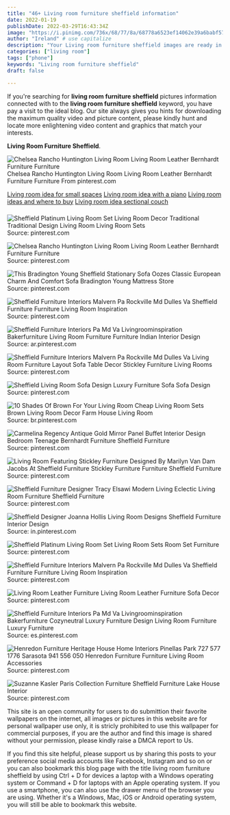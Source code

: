 ```yaml
---
title: "46+ Living room furniture sheffield information"
date: 2022-01-19
publishDate: 2022-03-29T16:43:34Z
image: "https://i.pinimg.com/736x/68/77/8a/68778a6523ef14062e39a6babf5782d1.jpg"
author: "Ireland" # use capitalize
description: "Your Living room furniture sheffield images are ready in this website. Living room furniture sheffield are a topic that is being searched for and liked by netizens now. You can Download the Living room furniture sheffield files here. Find and Download all free images."
categories: ["living room"]
tags: ["phone"]
keywords: "Living room furniture sheffield"
draft: false

---
```


If you're searching for **living room furniture sheffield** pictures information connected with to the **living room furniture sheffield** keyword, you have pay a visit to the ideal  blog.  Our site always  gives you  hints  for downloading  the maximum  quality video and picture  content, please kindly hunt and locate more enlightening video content and graphics  that match your interests.

**Living Room Furniture Sheffield**. 

![Chelsea Rancho Huntington Living Room Living Room Leather Bernhardt Furniture Furniture](https://i.pinimg.com/originals/bb/4d/e5/bb4de5b121bd501ff89866a2c86af62f.jpg "Chelsea Rancho Huntington Living Room Living Room Leather Bernhardt Furniture Furniture")
Chelsea Rancho Huntington Living Room Living Room Leather Bernhardt Furniture Furniture From pinterest.com

[Living room idea for small spaces](/living-room-idea-for-small-spaces/)
[Living room idea with a piano](/living-room-idea-with-a-piano/)
[Living room ideas and where to buy](/living-room-ideas-and-where-to-buy/)
[Living room idea sectional couch](/living-room-idea-sectional-couch/)



### 

 


![Sheffield Platinum Living Room Set Living Room Decor Traditional Traditional Design Living Room Living Room Sets](https://i.pinimg.com/originals/a2/1f/07/a21f0737bbfd1fe0e3ccc825aaeb93b0.jpg "Sheffield Platinum Living Room Set Living Room Decor Traditional Traditional Design Living Room Living Room Sets")
Source: pinterest.com

 

![Chelsea Rancho Huntington Living Room Living Room Leather Bernhardt Furniture Furniture](https://i.pinimg.com/originals/bb/4d/e5/bb4de5b121bd501ff89866a2c86af62f.jpg "Chelsea Rancho Huntington Living Room Living Room Leather Bernhardt Furniture Furniture")
Source: pinterest.com

 

![This Bradington Young Sheffield Stationary Sofa Oozes Classic European Charm And Comfort Sofa Bradington Young Mattress Store](https://i.pinimg.com/originals/3a/ea/c9/3aeac9a7154310e28ff947af01547b5b.jpg "This Bradington Young Sheffield Stationary Sofa Oozes Classic European Charm And Comfort Sofa Bradington Young Mattress Store")
Source: pinterest.com

 

![Sheffield Furniture Interiors Malvern Pa Rockville Md Dulles Va Sheffield Furniture Furniture Living Room Inspiration](https://i.pinimg.com/736x/4b/69/60/4b69603f5597657d9f4b51acc45e4601.jpg "Sheffield Furniture Interiors Malvern Pa Rockville Md Dulles Va Sheffield Furniture Furniture Living Room Inspiration")
Source: pinterest.com

 

![Sheffield Furniture Interiors Pa Md Va Livingroominspiration Bakerfurniture Living Room Furniture Furniture Indian Interior Design](https://i.pinimg.com/originals/7d/32/de/7d32deb9252959fc99d922e489614294.jpg "Sheffield Furniture Interiors Pa Md Va Livingroominspiration Bakerfurniture Living Room Furniture Furniture Indian Interior Design")
Source: ar.pinterest.com

 

![Sheffield Furniture Interiors Malvern Pa Rockville Md Dulles Va Living Room Furniture Layout Sofa Table Decor Stickley Furniture Living Rooms](https://i.pinimg.com/originals/aa/00/7c/aa007c3dc0c105598a64247d50a53237.jpg "Sheffield Furniture Interiors Malvern Pa Rockville Md Dulles Va Living Room Furniture Layout Sofa Table Decor Stickley Furniture Living Rooms")
Source: pinterest.com

 

![Sheffield Living Room Sofa Design Luxury Furniture Sofa Sofa Design](https://i.pinimg.com/474x/fa/be/b4/fabeb4dbfd75e71a3abcf012ec867fec.jpg "Sheffield Living Room Sofa Design Luxury Furniture Sofa Sofa Design")
Source: pinterest.com

 

![10 Shades Of Brown For Your Living Room Cheap Living Room Sets Brown Living Room Decor Farm House Living Room](https://i.pinimg.com/originals/e3/fc/27/e3fc274984d23209f52797dfea429bfd.jpg "10 Shades Of Brown For Your Living Room Cheap Living Room Sets Brown Living Room Decor Farm House Living Room")
Source: br.pinterest.com

 

![Carmelina Regency Antique Gold Mirror Panel Buffet Interior Design Bedroom Teenage Bernhardt Furniture Sheffield Furniture](https://i.pinimg.com/originals/9a/a0/ea/9aa0ea7e05d2cf7ef6128830d6a58562.jpg "Carmelina Regency Antique Gold Mirror Panel Buffet Interior Design Bedroom Teenage Bernhardt Furniture Sheffield Furniture")
Source: pinterest.com

 

![Living Room Featuring Stickley Furniture Designed By Marilyn Van Dam Jacobs At Sheffield Furniture Stickley Furniture Furniture Sheffield Furniture](https://i.pinimg.com/564x/f7/70/92/f7709202a1d2a9f2e47e2e9f0b41885a--sheffield-mantle.jpg "Living Room Featuring Stickley Furniture Designed By Marilyn Van Dam Jacobs At Sheffield Furniture Stickley Furniture Furniture Sheffield Furniture")
Source: pinterest.com

 

![Sheffield Furniture Designer Tracy Elsawi Modern Living Eclectic Living Room Furniture Sheffield Furniture](https://i.pinimg.com/736x/bf/15/5c/bf155c24933ccff406d94580d8ade34d--sheffield-eclectic-living-room.jpg "Sheffield Furniture Designer Tracy Elsawi Modern Living Eclectic Living Room Furniture Sheffield Furniture")
Source: pinterest.com

 

![Sheffield Designer Joanna Hollis Living Room Designs Sheffield Furniture Interior Design](https://i.pinimg.com/originals/7a/cf/5f/7acf5fa876500079d0007e34405ba75d.jpg "Sheffield Designer Joanna Hollis Living Room Designs Sheffield Furniture Interior Design")
Source: in.pinterest.com

 

![Sheffield Platinum Living Room Set Living Room Sets Room Set Furniture](https://i.pinimg.com/736x/b5/77/c4/b577c48bc17fe57fbc11755368507f42.jpg "Sheffield Platinum Living Room Set Living Room Sets Room Set Furniture")
Source: pinterest.com

 

![Sheffield Furniture Interiors Malvern Pa Rockville Md Dulles Va Sheffield Furniture Furniture Living Room Inspiration](https://i.pinimg.com/originals/6e/41/53/6e415359cf334555713dfa6e1ebb982d.png "Sheffield Furniture Interiors Malvern Pa Rockville Md Dulles Va Sheffield Furniture Furniture Living Room Inspiration")
Source: pinterest.com

 

![Living Room Leather Furniture Living Room Leather Furniture Sofa Decor](https://i.pinimg.com/736x/fe/b1/16/feb116c2c3d995855152719922e746b0--sofa-furniture-leather-furniture.jpg "Living Room Leather Furniture Living Room Leather Furniture Sofa Decor")
Source: pinterest.com

 

![Sheffield Furniture Interiors Pa Md Va Livingroominspiration Bakerfurniture Cozyneutral Luxury Furniture Design Living Room Furniture Luxury Furniture](https://i.pinimg.com/originals/af/69/72/af6972e700e3fe64020d384bb5912ea7.jpg "Sheffield Furniture Interiors Pa Md Va Livingroominspiration Bakerfurniture Cozyneutral Luxury Furniture Design Living Room Furniture Luxury Furniture")
Source: es.pinterest.com

 

![Henredon Furniture Heritage House Home Interiors Pinellas Park 727 577 1776 Sarasota 941 556 050 Henredon Furniture Furniture Living Room Accessories](https://i.pinimg.com/originals/ac/1e/90/ac1e90b83d5eb061173e6567f7eb62cb.jpg "Henredon Furniture Heritage House Home Interiors Pinellas Park 727 577 1776 Sarasota 941 556 050 Henredon Furniture Furniture Living Room Accessories")
Source: pinterest.com

 

![Suzanne Kasler Paris Collection Furniture Sheffield Furniture Lake House Interior](https://i.pinimg.com/736x/68/77/8a/68778a6523ef14062e39a6babf5782d1.jpg "Suzanne Kasler Paris Collection Furniture Sheffield Furniture Lake House Interior")
Source: pinterest.com

 

This site is an open community for users to do submittion their favorite wallpapers on the internet, all images or pictures in this website are for personal wallpaper use only, it is stricly prohibited to use this wallpaper for commercial purposes, if you are the author and find this image is shared without your permission, please kindly raise a DMCA report to Us.

If you find this site helpful, please support us by sharing this posts to your preference social media accounts like Facebook, Instagram and so on or you can also bookmark this blog page with the title living room furniture sheffield by using Ctrl + D for devices a laptop with a Windows operating system or Command + D for laptops with an Apple operating system. If you use a smartphone, you can also use the drawer menu of the browser you are using. Whether it's a Windows, Mac, iOS or Android operating system, you will still be able to bookmark this website.
